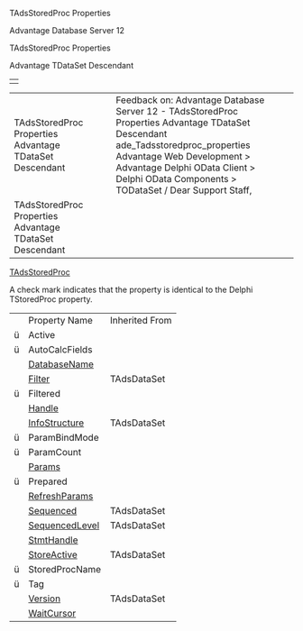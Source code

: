 TAdsStoredProc Properties




Advantage Database Server 12  

TAdsStoredProc Properties

Advantage TDataSet Descendant

|  |
| --- |
|  |

|  |  |  |  |  |
| --- | --- | --- | --- | --- |
| TAdsStoredProc Properties  Advantage TDataSet Descendant |  |  | Feedback on: Advantage Database Server 12 - TAdsStoredProc Properties Advantage TDataSet Descendant ade\_Tadsstoredproc\_properties Advantage Web Development > Advantage Delphi OData Client > Delphi OData Components > TODataSet / Dear Support Staff, |  |
| TAdsStoredProc Properties  Advantage TDataSet Descendant |  |  |  |  |

[TAdsStoredProc](ade_tadsstoredproc.htm)

A check mark indicates that the property is identical to the Delphi TStoredProc property.

|  |  |  |
| --- | --- | --- |
|  | Property Name | Inherited From |
| ü | Active |  |
| ü | AutoCalcFields |  |
|  | [DatabaseName](ade_databasename_tadsstoredproc.htm) |  |
|  | [Filter](ade_filter.htm) | TAdsDataSet |
| ü | Filtered |  |
|  | [Handle](ade_handle_tadsstoredproc.htm) |  |
|  | [InfoStructure](ade_infostructure.htm) | TAdsDataSet |
| ü | ParamBindMode |  |
| ü | ParamCount |  |
|  | [Params](ade_params_tadsstoredproc.htm) |  |
| ü | Prepared |  |
|  | [RefreshParams](ade_refreshparams.htm) |  |
|  | [Sequenced](ade_sequenced.htm) | TAdsDataSet |
|  | [SequencedLevel](ade_sequencedlevel.htm) | TAdsDataSet |
|  | [StmtHandle](ade_stmthandle.htm) |  |
|  | [StoreActive](ade_storeactive.htm) | TAdsDataSet |
| ü | StoredProcName |  |
| ü | Tag |  |
|  | [Version](ade_version.htm) | TAdsDataSet |
|  | [WaitCursor](ade_waitcursor_tadsstoredproc.htm) |  |